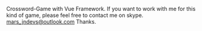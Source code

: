 Crossword-Game with Vue Framework.
If you want to work with me for this kind of game, please feel free to contact me on skype. 
mars_jndevs@outlook.com
Thanks.

